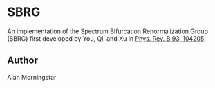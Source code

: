 # SBRG
An implementation of the Spectrum Bifurcation Renormalization Group (SBRG) first developed by You, Qi, and Xu in [Phys. Rev. B 93, 104205](https://arxiv.org/abs/1508.03635).

## Author
Alan Morningstar
